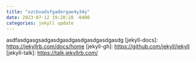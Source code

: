 ```yaml
---
title: "xzcbvadsfgadergae4y34y"
date: 2023-07-12 19:28:28 -0400
categories: jekyll update
---
```

asdfasdgasgsadgasdgasdgasdgasdgasdgasdg
[jekyll-docs]: https://jekyllrb.com/docs/home
[jekyll-gh]:   https://github.com/jekyll/jekyll
[jekyll-talk]: https://talk.jekyllrb.com/
